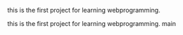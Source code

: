  
this is the first project for learning webprogramming.
 
this is the first project for learning webprogramming.
  main

